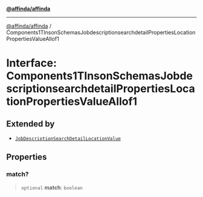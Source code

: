 [**@affinda/affinda**](../README.md)

***

[@affinda/affinda](../globals.md) / Components1TlnsonSchemasJobdescriptionsearchdetailPropertiesLocationPropertiesValueAllof1

# Interface: Components1TlnsonSchemasJobdescriptionsearchdetailPropertiesLocationPropertiesValueAllof1

## Extended by

- [`JobDescriptionSearchDetailLocationValue`](JobDescriptionSearchDetailLocationValue.md)

## Properties

### match?

> `optional` **match**: `boolean`
